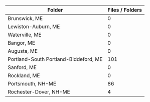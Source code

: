 | Folder                                |   Files / Folders |
|---------------------------------------|-------------------|
| Brunswick, ME                         |                 0 |
| Lewiston-Auburn, ME                   |                 0 |
| Waterville, ME                        |                 0 |
| Bangor, ME                            |                 0 |
| Augusta, ME                           |                 0 |
| Portland-South Portland-Biddeford, ME |               101 |
| Sanford, ME                           |                 0 |
| Rockland, ME                          |                 0 |
| Portsmouth, NH-ME                     |                86 |
| Rochester-Dover, NH-ME                |                 4 |